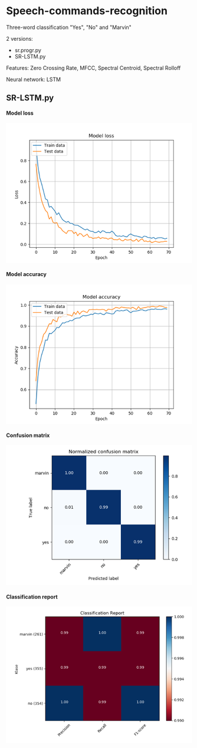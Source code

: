 # Speech-commands-recognition

Three-word classification
"Yes", "No" and "Marvin"

2 versions:
  - sr.progr.py
  - SR-LSTM.py

Features: Zero Crossing Rate, MFCC, Spectral Centroid, Spectral Rolloff

Neural network: LSTM

## SR-LSTM.py

#### Model loss
![](images/Model_loss.png)

#### Model accuracy
![](images/Model_acc.png)

#### Confusion matrix
![](images/CM.png)
#### Classification report
![](images/CR.png)
